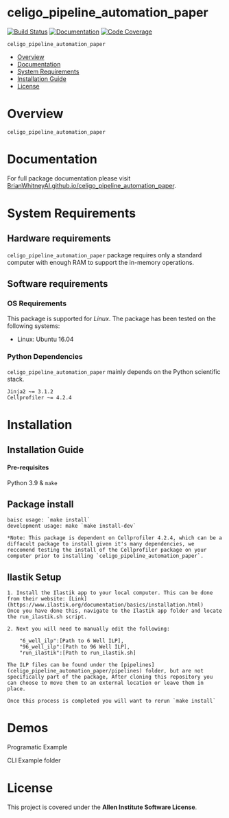 # celigo_pipeline_automation_paper

[![Build Status](https://github.com/BrianWhitneyAI/celigo_pipeline_automation_paper/workflows/Build%20Main/badge.svg)](https://github.com/BrianWhitneyAI/celigo_pipeline_automation_paper/actions)
[![Documentation](https://github.com/BrianWhitneyAI/celigo_pipeline_automation_paper/workflows/Documentation/badge.svg)](https://BrianWhitneyAI.github.io/celigo_pipeline_automation_paper/)
[![Code Coverage](https://codecov.io/gh/BrianWhitneyAI/celigo_pipeline_automation_paper/branch/main/graph/badge.svg)](https://codecov.io/gh/BrianWhitneyAI/celigo_pipeline_automation_paper)

`celigo_pipeline_automation_paper` 

- [Overview](#overview)
- [Documentation](#documentation)
- [System Requirements](#system-requirements)
- [Installation Guide](#installation-guide)
- [License](#license)

# Overview
``celigo_pipeline_automation_paper`` 


# Documentation

For full package documentation please visit [BrianWhitneyAI.github.io/celigo_pipeline_automation_paper](https://BrianWhitneyAI.github.io/celigo_pipeline_automation_paper).

# System Requirements
## Hardware requirements
`celigo_pipeline_automation_paper` package requires only a standard computer with enough RAM to support the in-memory operations.

## Software requirements
### OS Requirements
This package is supported for *Linux*. The package has been tested on the following systems:
+ Linux: Ubuntu 16.04

### Python Dependencies
`celigo_pipeline_automation_paper` mainly depends on the Python scientific stack.

```
Jinja2 ~= 3.1.2
Cellprofiler ~= 4.2.4
```

# Installation

## Installation Guide
#### Pre-requisites
Python 3.9 & `make`

## Package install
    baisc usage: `make install`
    development usage: make `make install-dev`

    *Note: This package is dependent on Cellprofiler 4.2.4, which can be a diffacult package to install given it's many dependencies, we reccomend testing the install of the Cellprofiler package on your computer prior to installing `celigo_pipeline_automation_paper`.

## Ilastik Setup
    
    1. Install the Ilastik app to your local computer. This can be done from their website: [Link](https://www.ilastik.org/documentation/basics/installation.html)
    Once you have done this, navigate to the Ilastik app folder and locate the run_ilastik.sh script.

    2. Next you will need to manually edit the following:

        "6_well_ilp":[Path to 6 Well ILP],
        "96_well_ilp":[Path to 96 Well ILP],
        "run_ilastik":[Path to run_ilastik.sh]

    The ILP files can be found under the [pipelines](celigo_pipeline_automation_paper/pipelines) folder, but are not specifically part of the package, After cloning this repository you can choose to move them to an external location or leave them in place.

    Once this process is completed you will want to rerun `make install`

# Demos 

Programatic Example


CLI Example folder 


# License

This project is covered under the **Allen Institute Software License**.

